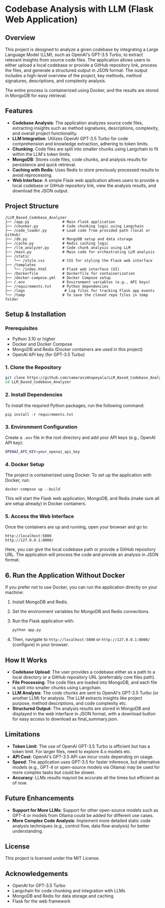 # Codebase Analysis with LLM (Flask Web Application)

## Overview

This project is designed to analyze a given codebase by integrating a Large Language Model (LLM), such as OpenAI's GPT-3.5 Turbo, to extract relevant insights from source code files. The application allows users to either upload a local codebase or provide a GitHub repository link, process the files, and generate a structured output in JSON format. The output includes a high-level overview of the project, key methods, method signatures, descriptions, and complexity analysis.

The entire process is containerized using Docker, and the results are stored in MongoDB for easy retrieval.

## Features

- **Codebase Analysis**: The application analyzes source code files, extracting insights such as method signatures, descriptions, complexity, and overall project functionality.
- **LLM Integration**: Utilizes OpenAI GPT-3.5 Turbo for code comprehension and knowledge extraction, adhering to token limits.
- **Chunking**: Code files are split into smaller chunks using Langchain to fit within the LLM's token limits.
- **MongoDB**: Stores code files, code chunks, and analysis results for persistence and quick retrieval.
- **Caching with Redis**: Uses Redis to store previously processed results to avoid reprocessing.
- **Web Interface**: A simple Flask web application allows users to provide a local codebase or GitHub repository link, view the analysis results, and download the JSON output.

## Project Structure
```
/LLM_Based_Codebase_Analyzer
├── /app.py               # Main Flask application
├── /chunker.py           # Code chunking logic using Langchain
├── /code_loader.py       # Load code from provided path (local or GitHub)
├── /db.py                # MongoDB setup and data storage
├── /cache.py             # Redis caching logic
├── /llm_analyzer.py      # Code chunk analysis using LLM
├── /main.py              # Main code for orchestrating LLM analysis
├── /static
│   └── /style.css        # CSS for styling the Flask web interface
├── /templates
│   └── /index.html       # Flask web interface (UI)
├── /Dockerfile           # Dockerfile for containerization
├── /docker-compose.yml   # Docker Compose setup
├── /.env                 # Environment variables (e.g., API keys)
├── /requirements.txt     # Python dependencies
├── /logs                  # Log files for tracking Flask app events
└── /temp                 # To save the cloned repo files in temp folder
```

## Setup & Installation

### Prerequisites

- Python 3.10 or higher
- Docker and Docker Compose
- MongoDB and Redis (Docker containers are used in this project)
- OpenAI API key (for GPT-3.5 Turbo)

### 1. Clone the Repository

```bash
git clone https://github.com/samarasimhapeyala/LLM_Based_Codebase_Analyzer.git
cd LLM_Based_Codebase_Analyzer
```
### 2. Install Dependencies

To install the required Python packages, run the following command:

```
pip install -r requirements.txt
```

### 3. Environment Configuration

Create a `.env` file in the root directory and add your API keys (e.g., OpenAI API key):

```bash
OPENAI_API_KEY=your_openai_api_key
```
### 4. Docker Setup

The project is containerized using Docker. To set up the application with Docker, run:

```
docker-compose up --build
```

This will start the Flask web application, MongoDB, and Redis (make sure all are setup already) in Docker containers.

### 5. Access the Web Interface

Once the containers are up and running, open your browser and go to:
```
http://localhost:5000
http://127.0.0.1:8000/
```
Here, you can give the local codebase path or provide a GitHub repository URL. The application will process the code and provide an analysis in JSON format.

## 6. Run the Application Without Docker

If you prefer not to use Docker, you can run the application directly on your machine:

1. Install MongoDB and Redis.
2. Set the environment variables for MongoDB and Redis connections.
3. Run the Flask application with:

    ```bash
    python app.py
    ```

4. Then, navigate to `http://localhost:5000` or `http://127.0.0.1:8000/` (configure) in your browser.

## How It Works

- **Codebase Upload**: The user provides a codebase either as a path to a local directory or a GitHub repository URL (preferrably core files path).
- **File Processing**: The code files are loaded into MongoDB, and each file is split into smaller chunks using Langchain.
- **LLM Analysis**: The code chunks are sent to OpenAI's GPT-3.5 Turbo (or another LLM) for analysis. The LLM extracts insights like project purpose, method descriptions, and code complexity etc.
- **Structured Output**: The analysis results are stored in MongoDB and displayed in the web interface in JSON format, with a download button for easy access to download as final_summary.json.

## Limitations

- **Token Limit**: The use of OpenAI GPT-3.5 Turbo is efficient but has a token limit. For larger files, need to explore 4.o models etc.
- **API Cost**: OpenAI's GPT-3.5 API can incur costs depending on usage.
- **Speed**: The application uses GPT-3.5 for faster inference, but alternative models (e.g., GPT-4 or open-source models via Ollama) may be used for more complex tasks but could be slower.
- **Accuracy**: LLMs results maynot be accurate all the times but efficient as of now.

## Future Enhancements

- **Support for More LLMs**: Support for other open-source models such as GPT-4 or models from Ollama could be added for different use cases.
- **More Complex Code Analysis**: Implement more detailed static code analysis techniques (e.g., control flow, data flow analysis) for better understanding.

## License

This project is licensed under the MIT License.

## Acknowledgements

- OpenAI for GPT-3.5 Turbo
- Langchain for code chunking and integration with LLMs
- MongoDB and Redis for data storage and caching 
- Flask for the web framework

